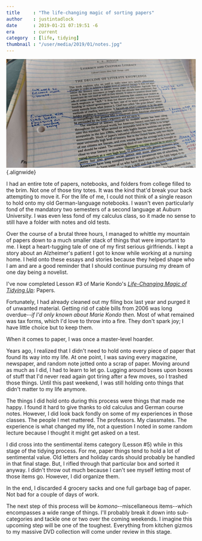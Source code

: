 ```yaml
---
title     : "The life-changing magic of sorting papers"
author    : justintadlock
date      : 2019-01-21 07:19:51 -6
era       : current
category  : [life, tidying]
thumbnail : "/user/media/2019/01/notes.jpg"
---
```


![Old college notes and highlights from an English an essay on literacy.](/user/media/2019/01/notes.jpg){.alignwide}

I had an entire tote of papers, notebooks, and folders from college filled to the brim.  Not one of those tiny totes.  It was the kind that'd break your back attempting to move it.  For the life of me, I could not think of a single reason to hold onto my old German-language notebooks.  I wasn't even particularly fond of the mandatory two semesters of a second language at Auburn University.  I was even less fond of my calculus class, so it made no sense to still have a folder with notes and old tests.

Over the course of a brutal three hours, I managed to whittle my mountain of papers down to a much smaller stack of things that were important to me.  I kept a heart-tugging tale of one of my first serious girlfriends.  I kept a story about an Alzheimer's patient I got to know while working at a nursing home.  I held onto these essays and stories because they helped shape who I am and are a good reminder that I should continue pursuing my dream of one day being a novelist.

I've now completed Lesson #3 of Marie Kondo's _[Life-Changing Magic of Tidying Up](https://www.amazon.com/Life-Changing-Magic-Tidying-Decluttering-Organizing-ebook/dp/B00KK0PICK/?tag=justtadl-20)_: Papers.

Fortunately, I had already cleaned out my filing box last year and purged it of unwanted material.  Getting rid of cable bills from 2006 was long overdue--_if I'd only known about Marie Kondo then._  Most of what remained was tax forms, which I'd love to throw into a fire.  They don't spark joy; I have little choice but to keep them.

When it comes to paper, I was once a master-level hoarder.

Years ago, I realized that I didn't need to hold onto every piece of paper that found its way into my life.  At one point, I was saving every magazine, newspaper, and random note jotted onto a scrap of paper.  Moving around as much as I did, I had to learn to let go.  Lugging around boxes upon boxes of stuff that I'd never read again got tiring after a few moves, so I trashed those things.  Until this past weekend, I was still holding onto things that didn't matter to my life anymore.

The things I did hold onto during this process were things that made me happy.  I found it hard to give thanks to old calculus and German course notes.  However, I did look back fondly on some of my experiences in those classes.  The people I met mattered.  The professors.  My classmates.  The experience is what changed my life, not a question I noted in some random lecture because I thought it might get asked on a test.

I did cross into the sentimental items category (Lesson #5) while in this stage of the tidying process.  For me, paper things tend to hold a lot of sentimental value.  Old letters and holiday cards should probably be handled in that final stage.  But, I rifled through that particular box and sorted it anyway.  I didn't throw out much because I can't see myself letting most of those items go.  However, I did organize them.

In the end, I discarded 4 grocery sacks and one full garbage bag of paper.  Not bad for a couple of days of work.

The next step of this process will be _komono_--miscellaneous items--which encompasses a wide range of things.  I'll probably break it down into sub-categories and tackle one or two over the coming weekends.  I imagine this upcoming step will be one of the toughest.  Everything from kitchen gizmos to my massive DVD collection will come under review in this stage.
